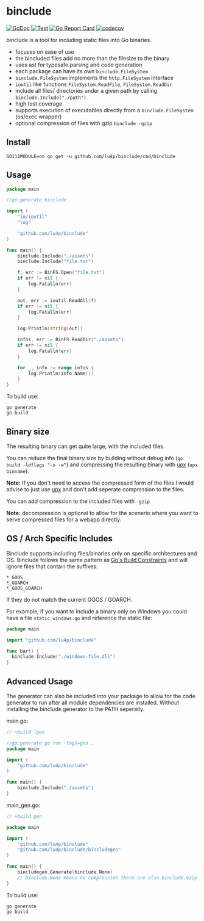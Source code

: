 # binclude

[![GoDoc](https://img.shields.io/badge/go.dev-reference-007d9c?logo=go&logoColor=white&style=flat-square)](https://pkg.go.dev/github.com/lu4p/binclude)
[![Test](https://github.com/lu4p/binclude/workflows/Test/badge.svg)](https://github.com/lu4p/binclude/actions?query=workflow%3ATest)
[![Go Report Card](https://goreportcard.com/badge/github.com/lu4p/binclude)](https://goreportcard.com/report/github.com/lu4p/binclude)
[![codecov](https://codecov.io/gh/lu4p/binclude/branch/master/graph/badge.svg)](https://codecov.io/gh/lu4p/binclude)

binclude is a tool for including static files into Go binaries.
- focuses on ease of use
- the bincluded files add no more than the filesize to the binary
- uses ast for typesafe parsing and code generation
- each package can have its own `binclude.FileSystem`
- `binclude.FileSystem` implements the `http.FileSystem` interface
- `ioutil` like functions `FileSystem.ReadFile`, `FileSystem.ReadDir`
- include all files/ directories under a given path by calling `binclude.Include("./path")`
- high test coverage
- supports execution of executables directly from a `binclude.FileSystem` (os/exec wrapper)
- optional compression of files with gzip `binclude -gzip`

## Install
```
GO111MODULE=on go get -u github.com/lu4p/binclude/cmd/binclude
```
## Usage
```go
package main

//go:generate binclude

import (
	"io/ioutil"
	"log"

	"github.com/lu4p/binclude"
)

func main() {
	binclude.Include("./assets")
	binclude.Include("file.txt")

	f, err := BinFS.Open("file.txt")
	if err != nil {
		log.Fatalln(err)
	}

	out, err := ioutil.ReadAll(f)
	if err != nil {
		log.Fatalln(err)
	}

	log.Println(string(out))

	infos, err := BinFS.ReadDir("./assets")
	if err != nil {
		log.Fatalln(err)
	}

	for _, info := range infos {
		log.Println(info.Name())
	}
}

```
To build use:
```
go generate
go build
```
## Binary size
The resulting binary can get quite large, with the included files. 

You can reduce the final binary size by building without debug info (`go build -ldflags "-s -w"`) and compressing the resulting binary with [upx](https://upx.github.io/) (`upx binname`).

**Note:** If you don't need to access the compressed form of the files I would advise to just use [upx](https://upx.github.io/) and don't add seperate compression to the files. 

You can add compression to the included files with `-gzip`

**Note:** decompression is optional to allow for the scenario where you want to serve compressed files for a webapp directly.


## OS / Arch Specific Includes

Binclude supports including files/binaries only on specific architectures and OS. Binclude follows the same pattern as [Go's Build Constraints](https://golang.org/pkg/go/build/#hdr-Build_Constraints) and will ignore files that contain the suffixes:
```
*_GOOS
*_GOARCH
*_GOOS_GOARCH
```
If they do not match the current GOOS / GOARCH.

For example, if you want to include a binary only on Windows you could have a file `static_windows.go` and reference the static file:
```go
package main

import "github.com/lu4p/binclude"

func bar() {
  binclude.Include("./windows-file.dll")
}
```

## Advanced Usage
The generator can also be included into your package to allow for the code generator to run after all module dependencies are installed.
Without installing the binclude generator to the PATH seperatly.

main.go:
```go
// +build !gen

//go:generate go run -tags=gen .
package main

import (
	"github.com/lu4p/binclude"
)

func main() {
	binclude.Include("./assets")
}

```

main_gen.go:
```go
// +build gen

package main

import (
	"github.com/lu4p/binclude"
	"github.com/lu4p/binclude/bincludegen"
)

func main() {
	bincludegen.Generate(binclude.None)
	// binclude.None means no compression there are also binclude.Gzip
}
```

To build use:
```
go generate
go build
```

